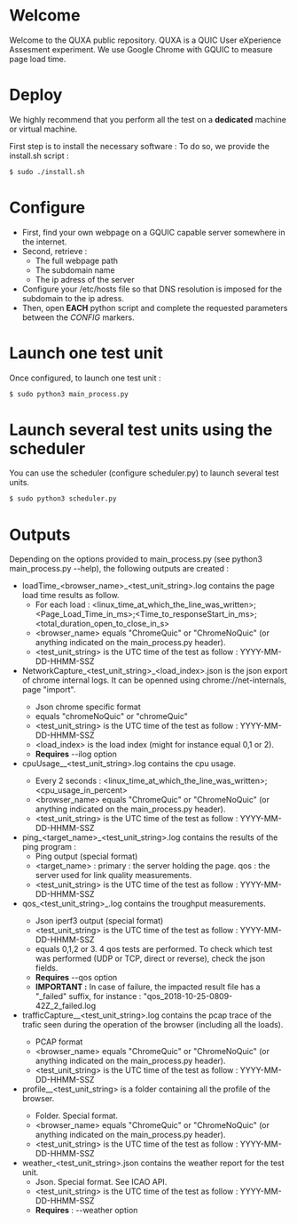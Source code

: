 # Welcome
Welcome to the QUXA public repository.
QUXA is a QUIC User eXperience Assesment experiment.
We use Google Chrome with GQUIC to measure page load time.

# Deploy
We highly recommend that you perform all the test on a **dedicated** machine or virtual machine. 

First step is to install the necessary software :
To do so, we provide the install.sh script :

```bash
$ sudo ./install.sh
```

# Configure
 * First, find your own webpage on a GQUIC capable server somewhere in the internet.
 * Second, retrieve :
	- The full webpage path
	- The subdomain name
	- The ip adress of the server
 * Configure your /etc/hosts file so that DNS resolution is imposed for the subdomain to the ip adress.
 * Then, open **EACH** python script and complete the requested parameters between the *CONFIG* markers.

# Launch one test unit
Once configured, to launch one test unit :

```bash
$ sudo python3 main_process.py
```

# Launch several test units using the scheduler
You can use the scheduler (configure scheduler.py) to launch several test units.

```bash
$ sudo python3 scheduler.py
```

# Outputs
Depending on the options provided to main_process.py (see python3 main_process.py --help), the following outputs are created :

 * loadTime_\<browser_name\>_<test_unit_string>.log contains the page load time results as follow. 
	- For each load : <linux_time_at_which_the_line_was_written>;<Page_Load_Time_in_ms>;<Time_to_responseStart_in_ms>;<total_duration_open_to_close_in_s>
	- <browser_name> equals "ChromeQuic" or "ChromeNoQuic" (or anything indicated on the main_process.py header).
	- <test_unit_string> is the UTC time of the test as follow : YYYY-MM-DD-HHMM-SSZ
 * <browserName>NetworkCapture_<test_unit_string>_<load_index>.json is the json export of chrome internal logs. It can be openned using chrome://net-internals, page "import".
	- Json chrome specific format
	- <browserName> equals "chromeNoQuic" or "chromeQuic"
	- <test_unit_string> is the UTC time of the test as follow : YYYY-MM-DD-HHMM-SSZ
	- <load_index> is the load index (might for instance equal 0,1 or 2).
	- **Requires** --ilog option
 * cpuUsage_<browserName>_<test_unit_string>.log contains the cpu usage.
	- Every 2 seconds : <linux_time_at_which_the_line_was_written>;<cpu_usage_in_percent>
	- <browser_name> equals "ChromeQuic" or "ChromeNoQuic" (or anything indicated on the main_process.py header).
	- <test_unit_string> is the UTC time of the test as follow : YYYY-MM-DD-HHMM-SSZ
 * ping_<target_name>_<test_unit_string>.log contains the results of the ping program :
	- Ping output (special format)
	- <target_name> : primary : the server holding the page. qos : the server used for link quality measurements.
	- <test_unit_string> is the UTC time of the test as follow : YYYY-MM-DD-HHMM-SSZ
 * qos_<test_unit_string>_<index>.log contains the troughput measurements.
 	- Json iperf3 output (special format)
	- <test_unit_string> is the UTC time of the test as follow : YYYY-MM-DD-HHMM-SSZ
	- <index> equals 0,1,2 or 3. 4 qos tests are performed. To check which test was performed (UDP or TCP, direct or reverse), check the json fields.
	- **Requires** --qos option
	- **IMPORTANT :** In case of failure, the impacted result file has a "_failed" suffix, for instance : "qos_2018-10-25-0809-42Z_2_failed.log
 * trafficCapture_<browserName>_<test_unit_string>.log contains the pcap trace of the trafic seen during the operation of the browser (including all the loads).
	- PCAP format	
	- <browser_name> equals "ChromeQuic" or "ChromeNoQuic" (or anything indicated on the main_process.py header).
	- <test_unit_string> is the UTC time of the test as follow : YYYY-MM-DD-HHMM-SSZ
 * profile_<browserName>_<test_unit_string> is a folder containing all the profile of the browser.
	- Folder. Special format.
	- <browser_name> equals "ChromeQuic" or "ChromeNoQuic" (or anything indicated on the main_process.py header).
	- <test_unit_string> is the UTC time of the test as follow : YYYY-MM-DD-HHMM-SSZ
 * weather_<test_unit_string>.json contains the weather report for the test unit.
	- Json. Special format. See ICAO API.
	- <test_unit_string> is the UTC time of the test as follow : YYYY-MM-DD-HHMM-SSZ
 	- **Requires** : --weather option


